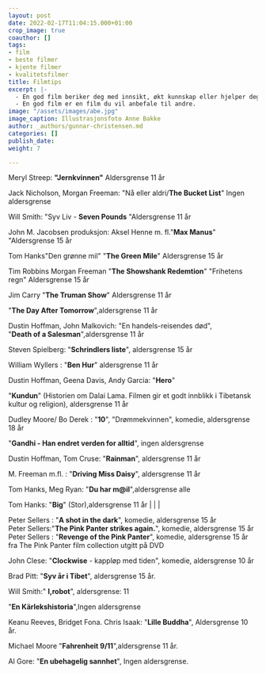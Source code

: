 ```yaml
---
layout: post
date: 2022-02-17T11:04:15.000+01:00
crop_image: true
coauthor: []
tags:
- film
- beste filmer
- kjente filmer
- kvalitetsfilmer
title: Filmtips
excerpt: |-
  - En god film beriker deg med innsikt, økt kunnskap eller hjelper deg på en eller annen måte.
  - En god film er en film du vil anbefale til andre.
image: "/assets/images/abe.jpg"
image_caption: Illustrasjonsfoto Anne Bakke
author: _authors/gunnar-christensen.md
categories: []
publish_date: 
weight: 7

---
```

Meryl Streep: **"Jernkvinnen"** Aldersgrense 11 år

Jack Nicholson, Morgan Freeman: "Nå eller aldri/**The Bucket List**" Ingen aldersgrense

Will Smith: "Syv Liv - **Seven Pounds** "Aldersgrense 11 år

John M. Jacobsen produksjon: Aksel Henne m. fl."**Max Manus**" "Aldersgrense 15 år

Tom Hanks"Den grønne mil" "**The Green Mile**" Aldersgrense 15 år

Tim Robbins Morgan Freeman "**The Showshank Redemtion**" "Frihetens regn" Aldersgrense 15 år

Jim Carry "**The Truman Show**" Aldersgrense 11 år

"**The Day After Tomorrow**",aldersgrense 11 år

Dustin Hoffman, John Malkovich: "En handels-reisendes død",   
"**Death of a Salesman**",aldersgrense 11 år

Steven Spielberg: "**Schrindlers liste**", aldersgrense 15 år

William Wyllers : "**Ben Hur**" aldersgrense 11 år

Dustin Hoffman, Geena Davis, Andy Garcia: "**Hero**"

"**Kundun**" (Historien om Dalai Lama. Filmen gir et godt innblikk i Tibetansk kultur og religion), aldersgrense 11 år

Dudley Moore/ Bo Derek : "**10**", "Drømmekvinnen", komedie, aldersgrense 18 år

"**Gandhi - Han endret verden for alltid**", ingen aldersgrense

Dustin Hoffman, Tom Cruse: "**Rainman**", aldersgrense 11 år

M. Freeman m.fl. : "**Driving Miss Daisy**", aldersgrense 11 år

Tom Hanks, Meg Ryan: "**Du har m@il**",aldersgrense alle

Tom Hanks: "**Big**" (Stor),aldersgrense 11 år |  | |

Peter Sellers : "**A shot in the dark**", komedie, aldersgrense 15 år   
Peter Sellers:"**The Pink Panter strikes again.**", komedie, aldersgrense 15 år   
Peter Sellers : "**Revenge of the Pink Panter**", komedie, aldersgrense 15 år fra The Pink Panter film collection utgitt på DVD 

John Clese: "**Clockwise** - kappløp med tiden", komedie, aldersgrense 10 år

Brad Pitt: "**Syv år i Tibet**", aldersgrense 15 år.

Will Smith:" **I,robot**", aldersgrense: 11

"**En Kärlekshistoria**",Ingen aldersgrense

Keanu Reeves, Bridget Fona. Chris Isaak: "**Lille Buddha**", Aldersgrense 10 år.

Michael Moore "**Fahrenheit 9/11**",aldersgrense 11 år.

Al Gore: "**En ubehagelig sannhet**", Ingen aldersgrense.